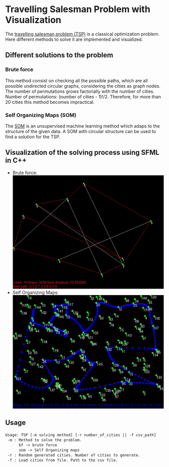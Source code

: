 # Travelling Salesman Problem with Visualization

The [travelling salesman problem (TSP)](https://en.wikipedia.org/wiki/Travelling_salesman_problem) is a classical optimization problem. Here different methods to solve it are implemented and visualized.

## Different solutions to the problem
  ### Brute force
  This method consist on checking all the possible paths, which are all possible undirected circular graphs, considering the cities as graph nodes. The number of permutations grows factorially with the number of cities. Number of permutations: (number of cities - 1)!/2. Therefore, for more than 20 cities this method becomes impractical.
  ### Self Organizing Maps (SOM)
  The [SOM](https://en.wikipedia.org/wiki/Self-organizing_map) is an unsupervised machine learning method which adaps to the structure of the given data. A SOM with circular structure can be used to find a solution for the TSP.
  
## Visualization of the solving process using SFML in C++
  - Brute force:<br/>
	![Example](media/example.gif)
  - Self Organizing Maps:<br/>
	![Example](media/example_som.gif)
	
## Usage
```console
Usage: TSP [-m solving method] [-r number_of_cities || -f csv_path]
 -m : Method to solve the problem.
      bf -> brute force
      som -> Self Organizing maps
 -r : Random generated cities. Number of cities to generate.
 -f : Load cities from file. Path to the csv file.
 ```
